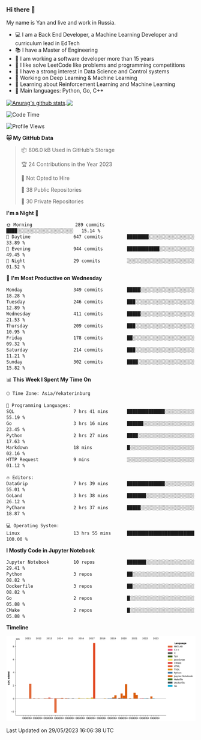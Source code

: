 ### Hi there 👋

My name is Yan and live and work in Russia.

- 💻 I am a Back End Developer, a Machine Learning Developer and curriculum lead in EdTech
- 📚 I have a Master of Engineering
- 🤔 I am working a software developer more than 15 years
- 🌱 I like solve LeetCode like problems and programming competitions
- 📝 I have a strong interest in Data Science and Control systems
- 🔭 Working on Deep Learning & Machine Learning
- 🌱 Learning about Reinforcement Learning and Machine Learning
- 🌟 Main languages: Python, Go, C++

<!--


**yanchick/yanchick** is a ✨ _special_ ✨ repository because its `README.md` (this file) appears on your GitHub profile.

Here are some ideas to get you started:

- I am a self taught Full Stack Developer and a Machine Learning Developer
- 🌱 I’m currently learning ...
- 👯 I’m looking to collaborate on ...
- 🤔 I’m looking for help with ...
- 💬 Ask me about ...
- 📫 How to reach me: ...
- 😄 Pronouns: ...
- ⚡ Fun fact: ...

-->


<a href="https://github.com/anuraghazra/github-readme-stats">
    <img align="center" src="https://github-readme-stats.vercel.app/api?username=yanchick&count_private=true" alt="Anurag's github stats" />
</a>
<a href="https://github.com/anuraghazra/github-readme-stats">
    <img align="center" src="https://github-readme-stats.vercel.app/api/top-langs/?username=yanchick&hide=javascript,html,CSS" />
</a>

<!--START_SECTION:waka-->
![Code Time](http://img.shields.io/badge/Code%20Time-208%20hrs%207%20mins-blue)

![Profile Views](http://img.shields.io/badge/Profile%20Views-0-blue)

**🐱 My GitHub Data** 

> 📦 806.0 kB Used in GitHub's Storage 
 > 
> 🏆 24 Contributions in the Year 2023
 > 
> 🚫 Not Opted to Hire
 > 
> 📜 38 Public Repositories 
 > 
> 🔑 30 Private Repositories 
 > 
**I'm a Night 🦉** 

```text
🌞 Morning                289 commits         ████░░░░░░░░░░░░░░░░░░░░░   15.14 % 
🌆 Daytime                647 commits         ████████░░░░░░░░░░░░░░░░░   33.89 % 
🌃 Evening                944 commits         ████████████░░░░░░░░░░░░░   49.45 % 
🌙 Night                  29 commits          ░░░░░░░░░░░░░░░░░░░░░░░░░   01.52 % 
```
📅 **I'm Most Productive on Wednesday** 

```text
Monday                   349 commits         █████░░░░░░░░░░░░░░░░░░░░   18.28 % 
Tuesday                  246 commits         ███░░░░░░░░░░░░░░░░░░░░░░   12.89 % 
Wednesday                411 commits         █████░░░░░░░░░░░░░░░░░░░░   21.53 % 
Thursday                 209 commits         ███░░░░░░░░░░░░░░░░░░░░░░   10.95 % 
Friday                   178 commits         ██░░░░░░░░░░░░░░░░░░░░░░░   09.32 % 
Saturday                 214 commits         ███░░░░░░░░░░░░░░░░░░░░░░   11.21 % 
Sunday                   302 commits         ████░░░░░░░░░░░░░░░░░░░░░   15.82 % 
```


📊 **This Week I Spent My Time On** 

```text
🕑︎ Time Zone: Asia/Yekaterinburg

💬 Programming Languages: 
SQL                      7 hrs 41 mins       ██████████████░░░░░░░░░░░   55.19 % 
Go                       3 hrs 16 mins       ██████░░░░░░░░░░░░░░░░░░░   23.45 % 
Python                   2 hrs 27 mins       ████░░░░░░░░░░░░░░░░░░░░░   17.63 % 
Markdown                 18 mins             █░░░░░░░░░░░░░░░░░░░░░░░░   02.16 % 
HTTP Request             9 mins              ░░░░░░░░░░░░░░░░░░░░░░░░░   01.12 % 

🔥 Editors: 
DataGrip                 7 hrs 39 mins       ██████████████░░░░░░░░░░░   55.01 % 
GoLand                   3 hrs 38 mins       ███████░░░░░░░░░░░░░░░░░░   26.12 % 
PyCharm                  2 hrs 37 mins       █████░░░░░░░░░░░░░░░░░░░░   18.87 % 

💻 Operating System: 
Linux                    13 hrs 55 mins      █████████████████████████   100.00 % 
```

**I Mostly Code in Jupyter Notebook** 

```text
Jupyter Notebook         10 repos            ███████░░░░░░░░░░░░░░░░░░   29.41 % 
Python                   3 repos             ██░░░░░░░░░░░░░░░░░░░░░░░   08.82 % 
Dockerfile               3 repos             ██░░░░░░░░░░░░░░░░░░░░░░░   08.82 % 
Go                       2 repos             █░░░░░░░░░░░░░░░░░░░░░░░░   05.88 % 
CMake                    2 repos             █░░░░░░░░░░░░░░░░░░░░░░░░   05.88 % 
```



**Timeline**

![Lines of Code chart](https://raw.githubusercontent.com/yanchick/yanchick/main/assets/bar_graph.png)


 Last Updated on 29/05/2023 16:06:38 UTC
<!--END_SECTION:waka-->

